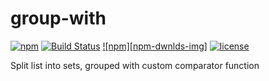 # group-with

[![npm][npm-img]][npm]
[![Build Status][ci-img]][ci]
[![npm][npm-dwnlds-img]][npm]
[![license][lic-img]][lic]

[npm-img]: https://img.shields.io/npm/v/group-with.svg
[npm]:     https://npmjs.org/package/group-with

[ci-img]:  https://img.shields.io/travis/vkalinichev/group-with.svg
[ci]:      https://travis-ci.org/vkalinichev/group-with

[lic-img]: https://img.shields.io/github/license/vkalinichev/group-with.svg
[lic]:     https://github.com/vkalinichev/group-with/blob/master/License

Split list into sets, grouped with custom comparator function
